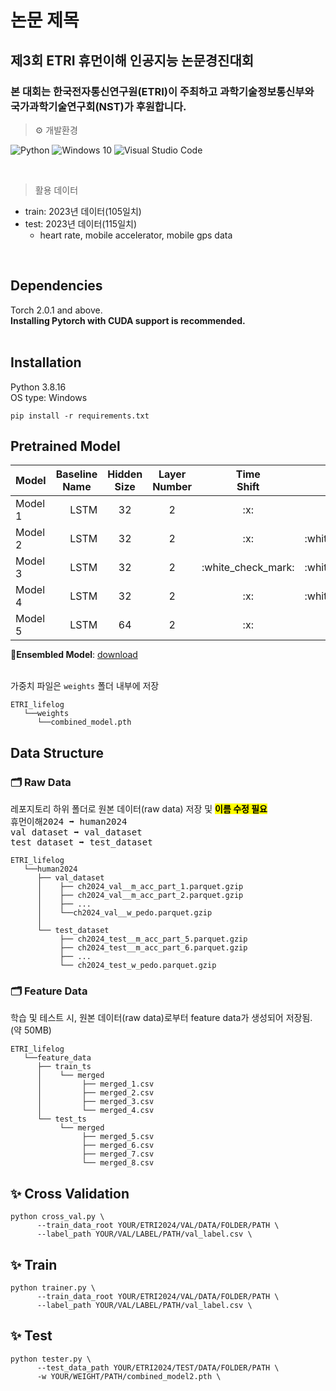 # 논문 제목

## 제3회 ETRI 휴먼이해 인공지능 논문경진대회

### 본 대회는 한국전자통신연구원(ETRI)이 주최하고 과학기술정보통신부와 국가과학기술연구회(NST)가 후원합니다.

> ⚙ 개발환경

![Python](https://img.shields.io/badge/Python-3776AB.svg?&style=for-the-badge&logo=Python&logoColor=white)
![Windows 10](https://img.shields.io/badge/Windows-0078D6.svg?&style=for-the-badge&logo=Windows&logoColor=white)
![Visual Studio Code](https://img.shields.io/badge/Visual%20Studio%20Code-007ACC.svg?&style=for-the-badge&logo=Visual%20Studio%20Code&logoColor=white)

<br/>

> 활용 데이터
+ train: 2023년 데이터(105일치)
+ test: 2023년 데이터(115일치)
  + heart rate, mobile accelerator, mobile gps data
<br />

## Dependencies
Torch 2.0.1 and above.
<br /> **Installing Pytorch with CUDA support is recommended.**
<br /><br />


## Installation
Python 3.8.16
<br/>
OS type: Windows

```
pip install -r requirements.txt
```

## Pretrained Model

<table style="margin: auto">
  <thead>
    <tr>
      <th>Model</th>
      <th>Baseline<br />Name</th>
      <th>Hidden<br />Size</th>
      <th>Layer<br />Number</th>
      <th>Time<br />Shift</th>
      <th>Noise</th>
      <th>Class Imbalance
    </tr>
  </thead>
  <tbody>
    <tr>
      <td>Model 1 </td>
      <td align="right">LSTM</td>
      <td align="center">32</td>
      <td align="center">2</td>
      <td align="center">:x:</td>
      <td align="center">:x:</td>
      <td align="center">:white_check_mark:</td>
    </tr>
    <tr>
      <td>Model 2 </td>
      <td align="right">LSTM</td>
      <td align="center">32</td>
      <td align="center">2</td>
      <td align="center">:x:</td>
      <td align="center">:white_check_mark:</td>
      <td align="center">:white_check_mark:</td>
    </tr>
    <tr>
      <td>Model 3 </td>
      <td align="right">LSTM</td>
      <td align="center">32</td>
      <td align="center">2</td>
      <td align="center">:white_check_mark:</td>
      <td align="center">:white_check_mark:</td>
      <td align="center">:white_check_mark:</td>
    </tr>
    <tr>
      <td>Model 4 </td>
      <td align="right">LSTM</td>
      <td align="center">32</td>
      <td align="center">2</td>
      <td align="center">:x:</td>
      <td align="center">:white_check_mark:</td>
      <td align="center">:white_check_mark:</td>
    </tr>
    <tr>
      <td>Model 5 </td>
      <td align="right">LSTM</td>
      <td align="center">64</td>
      <td align="center">2</td>
      <td align="center">:x:</td>
      <td align="center">:x:</td>
      <td align="center">:x:</td>
    </tr>
  </tbody>
</table>

🌠**Ensembled Model**: [download](https://drive.google.com/file/d/1YUk-eAsYNSzoP0xFDqZ9xGNwvw1Yq_hp/view?usp=sharing)

<br />
가중치 파일은 <code>weights</code> 폴더 내부에 저장

```
ETRI_lifelog
   └──weights
      └──combined_model.pth
```

## Data Structure
### 🗂️ Raw Data
레포지토리 하위 폴더로 원본 데이터(raw data) 저장 및 <mark><b>이름 수정 필요</b></mark>
<br /><kbd>휴먼이해2024 ➡️ human2024</kbd>
<br /><kbd>val dataset ➡️ val_dataset</kbd>
<br /><kbd>test dataset ➡️ test_dataset</kbd>
<br />
```
ETRI_lifelog
   └──human2024
      ├── val_dataset
      │    ├── ch2024_val__m_acc_part_1.parquet.gzip
      │    ├── ch2024_val__m_acc_part_2.parquet.gzip
      │    ├── ...
      │    └──ch2024_val__w_pedo.parquet.gzip
      │ 
      └── test_dataset
           ├── ch2024_test__m_acc_part_5.parquet.gzip
           ├── ch2024_test__m_acc_part_6.parquet.gzip
           ├── ...
           └── ch2024_test_w_pedo.parquet.gzip
```

### 🗂️ Feature Data
학습 및 테스트 시, 원본 데이터(raw data)로부터 feature data가 생성되어 저장됨. (약 50MB)
```
ETRI_lifelog
   └──feature_data
      ├── train_ts
      │    └── merged
      │         ├── merged_1.csv
      │         ├── merged_2.csv
      │         ├── merged_3.csv
      │         └── merged_4.csv
      └── test_ts
           └── merged
                ├── merged_5.csv
                ├── merged_6.csv
                ├── merged_7.csv
                └── merged_8.csv
```
## ✨ Cross Validation
```
python cross_val.py \
      --train_data_root YOUR/ETRI2024/VAL/DATA/FOLDER/PATH \
      --label_path YOUR/VAL/LABEL/PATH/val_label.csv \
```

## ✨ Train
```
python trainer.py \
      --train_data_root YOUR/ETRI2024/VAL/DATA/FOLDER/PATH \
      --label_path YOUR/VAL/LABEL/PATH/val_label.csv \
```

## ✨ Test
```
python tester.py \
      --test_data_path YOUR/ETRI2024/TEST/DATA/FOLDER/PATH \
      -w YOUR/WEIGHT/PATH/combined_model2.pth \
```


